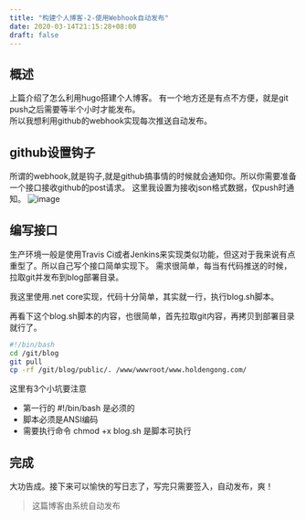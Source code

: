 ```yaml
---
title: "构建个人博客-2-使用Webhook自动发布"
date: 2020-03-14T21:15:28+08:00
draft: false
---
```

## 概述
上篇介绍了怎么利用hugo搭建个人博客。  有一个地方还是有点不方便，就是git push之后需要等半个小时才能发布。  
所以我想利用github的webhook实现每次推送自动发布。  

## github设置钩子
所谓的webhook,就是钩子,就是github搞事情的时候就会通知你。所以你需要准备一个接口接收github的post请求。 这里我设置为接收json格式数据，仅push时通知。
![image](https://fs.31huiyi.com/7f30d6fc-3768-40da-8866-730508edcff0.png)

## 编写接口
生产环境一般是使用Travis Ci或者Jenkins来实现类似功能，但这对于我来说有点重型了。所以自己写个接口简单实现下。
需求很简单，每当有代码推送的时候，拉取git并发布到blog部署目录。  

我这里使用.net core实现，代码十分简单，其实就一行，执行blog.sh脚本。  

再看下这个blog.sh脚本的内容，也很简单，首先拉取git内容，再拷贝到部署目录就行了。
```sh
#!/bin/bash
cd /git/blog
git pull
cp -rf /git/blog/public/. /www/wwwroot/www.holdengong.com/
```
这里有3个小坑要注意  
- 第一行的 #!/bin/bash 是必须的  
- 脚本必须是ANSI编码
- 需要执行命令 chmod +x blog.sh 是脚本可执行

## 完成
大功告成。接下来可以愉快的写日志了，写完只需要签入，自动发布，爽！  
> 这篇博客由系统自动发布


